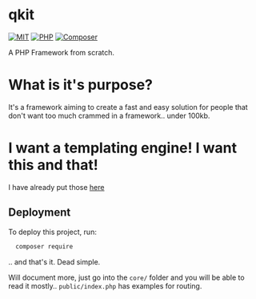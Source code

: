 # qkit
[![MIT](https://img.shields.io/badge/License-MIT-green.svg)](https://choosealicense.com/licenses/mit/) 
[![PHP](https://img.shields.io/badge/PHP-8.0+-7a86b8.svg)](https://www.php.net/)
[![Composer](https://img.shields.io/badge/Composer-2.0.0+-f98e03.svg)](https://getcomposer.org/)

A PHP Framework from scratch.

# What is it's purpose?
It's a framework aiming to create a fast and easy solution for people that don't want too much crammed in a framework..
under 100kb.

# I want a templating engine! I want this and that!
I have already put those [here](https://github.com/testcore-labs/qkit-modules)

## Deployment

To deploy this project, run:
```bash
  composer require
```
.. and that's it. Dead simple.

Will document more, just go into the `core/` folder and you will be able to read it mostly.. `public/index.php` has examples for routing. 

